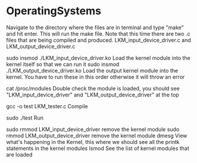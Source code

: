 # OperatingSystems
Navigate to the directory where the files are in terminal and type "make" and hit enter. This will run the make file.  Note that this time there are two .c files that are being compiled and produced.  LKM_input_device_driver.c and LKM_output_device_driver.c
                                
sudo insmod ./LKM_input_device_driver.ko		Load the kernel module into the kernel itself so that we can run it
sudo insmod ./LKM_output_device_driver.ko		Load the output kernel module into the kernel.  You have to run these in this order otherwise it will throw an error

cat /proc/modules	Double check the module is loaded, you should see "LKM_input_device_driver" and "LKM_output_device_driver" at the top

gcc -o test	LKM_tester.c		Compile

sudo ./test						Run

sudo rmmod LKM_input_device_driver 				remove the kernel module
sudo rmmod LKM_output_device_driver 				remove the kernel module
dmesg			View what's happening in the Kernel, this where we should see all the printk statements in the kernel modules
lsmod		See the list of kernel modules that are loaded
